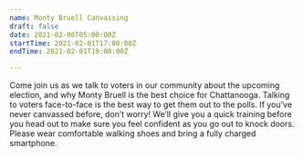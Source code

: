 ```yaml
---
name: Monty Bruell Canvassing
draft: false
date: 2021-02-06T05:00:00Z
startTime: 2021-02-01T17:00:00Z
endTime: 2021-02-01T19:00:00Z

---
```

Come join us as we talk to voters in our community about the upcoming election, and why Monty Bruell is the best choice for Chattanooga. Talking to voters face-to-face is the best way to get them out to the polls. If you’ve never canvassed before, don’t worry! We’ll give you a quick training before you head out to make sure you feel confident as you go out to knock doors. Please wear comfortable walking shoes and bring a fully charged smartphone.